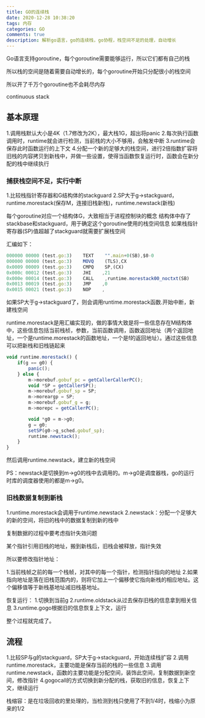 ```yaml
---
title: GO的连续栈
date: 2020-12-28 10:38:20
tags: 内存
categories: GO
comments: true
description: 解析go语言，go的连续栈，go协程，栈空间不足的处理，自动增长
---
```



Go语言支持goroutine，每个goroutine需要能够运行，所以它们都有自己的栈

所以栈的空间是随着需要自动增长的，每个goroutine开始只分配很小的栈空间

所以开了千万个goroutine也不会耗尽内存

continuous stack

## 基本原理

1.调用栈默认大小是4K（1.7修改为2K），最大栈1G，超出将panic
2.每次执行函数调用时，runtime就会进行检测，当前栈的大小不够用，会触发中断
3.runtime会保存此时函数运行的上下文
4.分配一个新的足够大的栈空间，进行2倍指数扩容将旧栈的内容拷贝到新栈中，并做一些设置，使得当函数恢复运行时，函数会在新分配的栈中继续执行

### 捕获栈空间不足，实行中断

1.比较栈指针寄存器和G结构体的stackguard
2.SP大于g->stackguard，runtime.morestack(保存M，连接旧栈新栈)，runtime.newstack(新栈)

每个goroutine对应一个结构体G，大致相当于进程控制块的概念
结构体中存了stackbase和stackguard，用于确定这个goroutine使用的栈空间信息
如果栈指针寄存器(SP)值超越了stackguard就需要扩展栈空间

汇编如下：
``` javascript
000000 00000 (test.go:3)    TEXT    "".main+0(SB),$0-0
000000 00000 (test.go:3)    MOVQ    (TLS),CX
0x0009 00009 (test.go:3)    CMPQ    SP,(CX)
0x000c 00012 (test.go:3)    JHI    ,21
0x000e 00014 (test.go:3)    CALL    ,runtime.morestack00_noctxt(SB)
0x0013 00019 (test.go:3)    JMP    ,0
0x0015 00021 (test.go:3)    NOP    ,
```
如果SP大于g->stackguard了，则会调用runtime.morestack函数.开始中断，新建栈空间

runtime.morestack是用汇编实现的，做的事情大致是将一些信息存在M结构体中，这些信息包括当前栈桢，参数，当前函数调用，函数返回地址（两个返回地址，一个是runtime.morestack的函数地址，一个是f的返回地址）。通过这些信息可以把新栈和旧栈链起来

``` javascript
void runtime.morestack() {
    if(g == g0) {
        panic();
    } else {
        m->morebuf.gobuf_pc = getCallerCallerPC();
        void *SP = getCallerSP();
        m->morebuf.gobuf_sp = SP;
        m->moreargp = SP;
        m->morebuf.gobuf_g = g;
        m->morepc = getCallerPC();

        void *g0 = m->g0;
        g = g0;
        setSP(g0->g_sched.gobuf_sp);
        runtime.newstack();
    }
}
```
然后调用runtime.newstack，建立新的栈空间

PS：newstack是切换到m->g0的栈中去调用的。m->g0是调度器栈，go的运行时库的调度器使用的都是m->g0。

### 旧栈数据复制到新栈

1.runtime.morestack会调用于runtime.newstack
2.newstack：分配一个足够大的新的空间，将旧的栈中的数据复制到新的栈中

复制数据的过程中要考虑指针失效问题

某个指针引用旧栈的地址，搬到新栈后，旧栈会被释放，指针失效

所以要修改指针地址：

1.当前栈帧之前的每一个栈帧，对其中的每一个指针，检测指针指向的地址
2.如果指向地址是落在旧栈范围内的，则将它加上一个偏移使它指向新栈的相应地址。这个偏移值等于新栈基地址减旧栈基地址。

恢复运行：
1.切换到当前g
2.runtime.oldstack从过去保存旧栈的信息拿到相关信息
3.runtime.gogo根据旧的信息恢复上下文，运行

整个过程就完成了。

## 流程

1.比较SP与g的stackguard，SP大于g->stackguard，开始连续栈扩容
2.调用runtime.morestack，主要功能是保存当前的栈的一些信息
3.调用runtime.newstack，函数的主要功能是分配空间，装饰此空间，复制数据到新空间，修改指针
4.gogocall的方式切换到新分配的栈，获取旧的信息，恢复上下文，继续运行

栈缩容：是在垃圾回收的里处理的，当检测到栈只使用了不到1/4时，栈缩小为原来的1/2